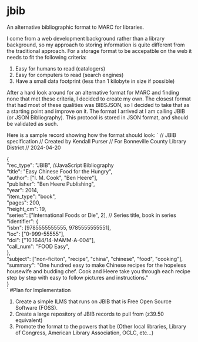 # jbib
An alternative bibliographic format to MARC for libraries.

I come from a web development background rather than a library background, so my approach to storing information is quite different from the traditional approach. For a storage format to be accepatble on the web it needs to fit the following criteria:

1. Easy for humans to read (catalogers)
2. Easy for computers to read (search engines)
3. Have a small data footprint (less than 1 kilobyte in size if possible)

After a hard look around for an alternative format for MARC and finding none that met these criteria, I decided to create my own. The closest format that had most of these qualities was BIBSJSON, so I decided to take that as a starting point and improve on it. The format I arrived at I am calling JBIB (or JSON Bibliography). This protocol is stored in JSON format, and should be validated as such.

Here is a sample record showing how the format should look:
`
// JBIB specification
// Created by Kendall Purser
// For Bonneville County Library District
// 2024-04-20

{\
	"rec_type": "JBIB", //JavaScript Bibliography\
	"title": "Easy Chinese Food for the Hungry",\
	"author": ["I. M. Cook", "Ben Heere"],\
	"publisher": "Ben Heere Publishing",\
	"year": 2014,\
	"item_type": "book",\
	"pages": 200,\
	"height_cm": 19,\
	"series": ["International Foods or Die", 2], // Series title, book in series\
	"identifier": {\
		"isbn": [9785555555555, 9785555555551],\
		"loc": ["0-999-55555"],\
		"doi": ["10.1644\/14-MAMM-A-004"],\
		"call_num": "FOOD Easy",\
	},\
	"subject": ["non-ficiton", "recipe", "china", "chinese", "food", "cooking"],\
	"summary": "One hundred easy to make Chinese recipes for the hopeless housewife and budding chef. Cook and Heere take you through each recipe step by step with easy to follow pictures and instructions."\
}\
`
#Plan for Implementation
1. Create a simple ILMS that runs on JBIB that is Free Open Source Software (FOSS).
2. Create a large repository of JBIB records to pull from (z39.50 equivalent)
3. Promote the format to the powers that be (Other local libraries, Library of Congress, American Library Association, OCLC, etc...)
